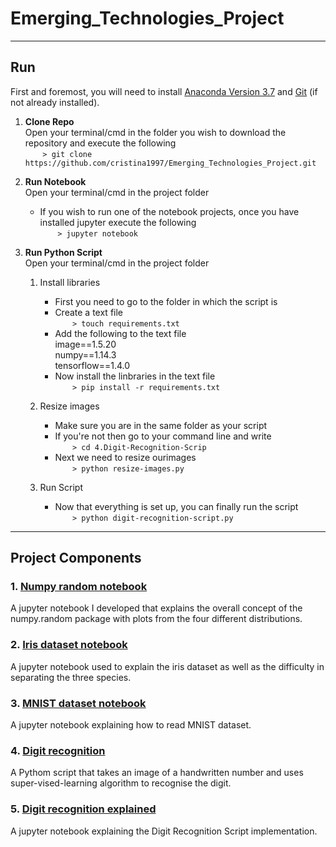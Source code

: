 # Emerging_Technologies_Project
***
## Run
First and foremost, you will need to install [Anaconda Version 3.7](https://www.anaconda.com/download/) and [Git](https://git-scm.com/book/en/v2/Getting-Started-Installing-Git) (if not already installed).

1. **Clone Repo** <br>
Open your terminal/cmd in the folder you wish to download the repository and execute the following <br>
&nbsp;&nbsp;&nbsp;&nbsp;&nbsp;&nbsp;&nbsp;```> git clone https://github.com/cristina1997/Emerging_Technologies_Project.git```

2. **Run Notebook** <br>
Open your terminal/cmd in the project folder <br>
    * If you wish to run one of the notebook projects, once you have installed jupyter execute the following <br>
    &nbsp;&nbsp;&nbsp;&nbsp;&nbsp;&nbsp;&nbsp;```> jupyter notebook```

3. **Run Python Script** <br>
Open your terminal/cmd in the project folder <br>
    1. Install libraries
    
        * First you need to go to the folder in which the script is <br>
        * Create a text file <br>
        &nbsp;&nbsp;&nbsp;&nbsp;&nbsp;&nbsp;&nbsp;```> touch requirements.txt``` <br>
        * Add the following to the text file <br>
          image==1.5.20 <br>
          numpy==1.14.3 <br>
          tensorflow==1.4.0 <br>
        * Now install the linbraries in the text file <br> 
        &nbsp;&nbsp;&nbsp;&nbsp;&nbsp;&nbsp;&nbsp;```> pip install -r requirements.txt``` 
        
    2. Resize images
        * Make sure you are in the same folder as your script <br>
        * If you're not then go to your command line and write <br>
        &nbsp;&nbsp;&nbsp;&nbsp;&nbsp;&nbsp;&nbsp;```> cd 4.Digit-Recognition-Scrip``` <br>
        * Next we need to resize ourimages <br>
        &nbsp;&nbsp;&nbsp;&nbsp;&nbsp;&nbsp;&nbsp;```> python resize-images.py``` <br>
      
    3. Run Script
        * Now that everything is set up, you can finally run the script <br>
        &nbsp;&nbsp;&nbsp;&nbsp;&nbsp;&nbsp;&nbsp;```> python digit-recognition-script.py```

***

## Project Components
### 1. [Numpy random notebook](https://github.com/cristina1997/Emerging_Technologies_Project/blob/master/1.Numpy-Random-Notebook/numpy-random-notebook.ipynb)
A jupyter notebook I developed that explains the overall concept of the numpy.random package with plots from the four different distributions.

### 2. [Iris dataset notebook](https://github.com/cristina1997/Emerging_Technologies_Project/blob/master/2.Iris-Dataset-Notebook/iris-dataset-notebook.ipynb)
A jupyter notebook used to explain the iris dataset as well as the difficulty in separating the three species.

### 3. [MNIST dataset notebook](https://github.com/cristina1997/Emerging_Technologies_Project/blob/master/3.MNIST-Dataset-Notebook/MNIST-dataset-notebook.ipynb)
A jupyter notebook explaining how to read MNIST dataset.

### 4. [Digit recognition](https://github.com/cristina1997/Emerging_Technologies_Project/tree/master/4.Digit-Recognition-Script)
A Pythom script that takes an image of a handwritten number and uses super-vised-learning algorithm to recognise the digit.

### 5. [Digit recognition explained](https://github.com/cristina1997/Emerging_Technologies_Project/blob/master/5.Digit-Recognition-Notebook/digit-recognition-notebook.ipynb)
A jupyter notebook explaining the Digit Recognition Script implementation.
